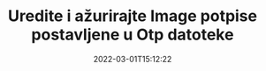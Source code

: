 ---
############################# Static ############################
layout: "auto-gen-signature"
date: 2022-03-01T15:12:22
draft: false
operation: Update
signaturetype: Image
fileformat: Otp
productName: .NET
lang: hr
productCode: net
otherformats: pdf doc docx docm dot dotm dotx odt ott rtf xls xlsx xlsm xlsb csv ods ots xltx xltm ppt pptx pps ppsx odp otp potx potm pptm ppsm
breadcrumb: Put Image signature on Otp for C#

############################# Head ############################
head_title: "Ažurirajte Image potpise postavljene u datoteke Otp s C#"
head_description: "Koristite jednostavan i razumljiv .NET kod za ažuriranje potpisa Image u potpisanim Otp dokumentima."

############################# Header ############################
title: "Uredite i ažurirajte Image potpise postavljene u Otp datoteke"
description: "API za .NET pruža funkcionalnost za ažuriranje potpisa Image u dokumentima Otp. Ažurirajte e-potpise unutar svojih Otp dokumenata s nekoliko redaka C# koda brzo i jednostavno."
bg_image: "https://cms.admin.containerize.com/templates/aspose/App_Themes/V3/images/bg/header1.png"
bg_overlay: false
button:
    enable: true

############################# SubMenu ############################
submenu:
    enable: true

    left:
        img_alt: "GroupDocs.Signature for .NET"
        image: "https://cms.admin.containerize.com/templates/groupdocs/images/product-logos/90x90-noborder/groupdocs-signature-net.png"
        product: "GroupDocs.Signature"
        platform: ".NET"



############################# About ############################
about:
    enable: true
    title: "Saznajte više o GroupDocs.Signature for .NET API značajkama"
    content: |
        Funkcionalnost API-ja [GroupDocs.Signature for .NET](https://products.groupdocs.com/signature/net/) sadrži velik izbor sredstava za obradu formata dokumenata na zahtjev korištenjem elektroničkih potpisa. Podržan je širok spektar e-potpisa kao što su tekstovi, slike, digitalni certifikati, bar kodovi, QR kodovi, pečati ili metapodaci. Korisnici mogu dodavati, uklanjati, uređivati, potvrđivati ​​ili pretraživati ​​digitalne potpise u PDF-ovima, MS Word dokumentima, MS Excel radnim knjigama, MS PowerPoint prezentacijama, Adobe Photoshop datotekama i raznim formatima slika. Dostupne su brojne korisne značajke i postavke.
    

############################# Steps ############################
steps:
    enable: true
    title_left: "Kako promijeniti Image potpise u vašem Otp dokumentu"
    content_left: |
        [GroupDocs.Signature for .NET](https://products.groupdocs.com/signature/net/) uključuje korisne značajke kao što je ažuriranje Image potpisa postavljenih u dokumente Otp. Omogućuje promjenu značajki potpisa bez dodatnog koda.
        
        * Za početak, stvorite objekt Potpis koji prosljeđuje kao put parametra konstruktora do dokumenta koji bi trebao biti ažuriran.
        * Zatim instancirajte odgovarajući određeni objekt potpisa i postavite njegov identifikator i svojstva koja je potrebno promijeniti.
        * Na kraju, pozovite metodu ažuriranja potpisa prosljeđujući određeni objekt potpisa.
        * Proces ažuriranja rezultata prema vašoj obavijesti.

    title_right: "Zahtjevi sustava"
    content_right: |
        GroupDocs.Signature for .NET podržani su na svim glavnim platformama i operativnim sustavima. Prije izvršavanja koda u nastavku, provjerite imate li sljedeće preduvjete instalirane na vašem sustavu.

        * Operativni sustavi: Microsoft Windows, Linux, MacOS
        * Razvojna okruženja: Microsoft Visual Studio, Xamarin, MonoDevelop
        * Frameworks: .NET Framework, .NET Standard, .NET Core, Mono
        * Preuzmite najnoviju verziju GroupDocs.Signature for .NET s [Nuget](https://www.nuget.org/packages/groupdocs.signature)
         
    code: |
        ```csharp    
                
        // Set up input Otp file
        string filePath = "input.otp";

        // Instantiate Signature for input file
        using (GroupDocs.Signature.Signature signature = new GroupDocs.Signature.Signature(filePath))
        {
                // Id of signature which is supposed to be updated
                // such Id might be got as a result of search operation
                string id = "ff988ab1-7403-4c8d-8db7-f2a56b9f8530";

                // provide signature features to update
                // set up particular signature id
                ImageSignature signatureToUpdate = new ImageSignature(id)
                {
                    // specify signature width
                    Width = 170,
                    // specify signature height
                    Height = 250,
                    // set left position
                    Left = 10,
                    // set top position
                    Top = 10
                };

                // update signature
                bool updateResult = signature.Update(signatureToUpdate);

                // process updation result
                if (updateResult)
                {
                    Console.WriteLine("Signature was updated successfully!");
                }
        }
        ```

############################# Demos ############################
demos:
    enable: true
    title: "Ažuriranje Image potpisa na stranicama dokumenta - Demo uživo"
    content: |
       Odmah uredite različite elektroničke potpise dokumenta Otp tako da posjetite [GroupDocs.Signature App](https://products.groupdocs.app/signature/family) web mjesto.          

############################# More Formats ############################
more_formats:
    enable: true
    title: "Ažurirajte razne Image potpise putem C#"
    content: |
        "Uređivanje digitalnih potpisa koji se nalaze u različitim formatima dokumenata. Ažurirajte podatke o potpisima bez dodatnog koda."
    format: 
       
       
back_to_top:
    enable: true
---